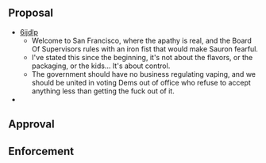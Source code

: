 ## Proposal
- [6ijdlp](https://www.reddit.com/r/electronic_cigarette/comments/6ijdlp/first_flavor_ban_in_the_usa/)
  - Welcome to San Francisco, where the apathy is real, and the Board Of Supervisors rules with an iron fist that would make Sauron fearful.
  - I've stated this since the beginning, it's not about the flavors, or the packaging, or the kids... It's about control.
  - The government should have no business regulating vaping, and we should be united in voting Dems out of office who refuse to accept anything less than getting the fuck out of it.
- 


## Approval




## Enforcement



